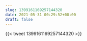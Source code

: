 ```yaml
---
slug: 1399161169257144320
date: 2021-05-31 00:29:52+00:00
draft: false
---
```


{{< tweet 1399161169257144320 >}}
